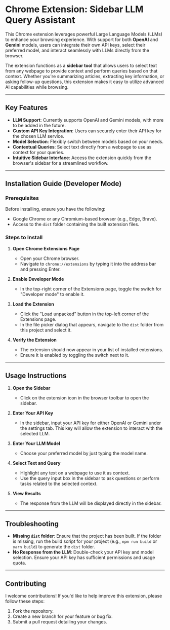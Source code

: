 # Chrome Extension: Sidebar LLM Query Assistant

This Chrome extension leverages powerful Large Language Models (LLMs) to enhance your browsing experience. With support for both **OpenAI** and **Gemini** models, users can integrate their own API keys, select their preferred model, and interact seamlessly with LLMs directly from the browser.

The extension functions as a **sidebar tool** that allows users to select text from any webpage to provide context and perform queries based on that context. Whether you're summarizing articles, extracting key information, or asking follow-up questions, this extension makes it easy to utilize advanced AI capabilities while browsing.

---

## Key Features

- **LLM Support**: Currently supports OpenAI and Gemini models, with more to be added in the future.
- **Custom API Key Integration**: Users can securely enter their API key for the chosen LLM service.
- **Model Selection**: Flexibly switch between models based on your needs.
- **Contextual Queries**: Select text directly from a webpage to use as context for your queries.
- **Intuitive Sidebar Interface**: Access the extension quickly from the browser's sidebar for a streamlined workflow.

---

## Installation Guide (Developer Mode)

### Prerequisites

Before installing, ensure you have the following:
- Google Chrome or any Chromium-based browser (e.g., Edge, Brave).
- Access to the `dist` folder containing the built extension files.

### Steps to Install

1. **Open Chrome Extensions Page**
   - Open your Chrome browser.
   - Navigate to `chrome://extensions` by typing it into the address bar and pressing Enter.

2. **Enable Developer Mode**
   - In the top-right corner of the Extensions page, toggle the switch for "Developer mode" to enable it.

3. **Load the Extension**
   - Click the "Load unpacked" button in the top-left corner of the Extensions page.
   - In the file picker dialog that appears, navigate to the `dist` folder from this project and select it.

4. **Verify the Extension**
   - The extension should now appear in your list of installed extensions.
   - Ensure it is enabled by toggling the switch next to it.

---

## Usage Instructions

1. **Open the Sidebar**
   - Click on the extension icon in the browser toolbar to open the sidebar.

2. **Enter Your API Key**
   - In the sidebar, input your API key for either OpenAI or Gemini under the settings tab. This key will allow the extension to interact with the selected LLM.

3. **Enter Your LLM Model**
   - Choose your preferred model by just typing the model name.

4. **Select Text and Query**
   - Highlight any text on a webpage to use it as context.
   - Use the query input box in the sidebar to ask questions or perform tasks related to the selected context.

5. **View Results**
   - The response from the LLM will be displayed directly in the sidebar.

---

## Troubleshooting

- **Missing `dist` folder**: Ensure that the project has been built. If the folder is missing, run the build script for your project (e.g., `npm run build` or `yarn build`) to generate the `dist` folder.
- **No Response from the LLM**: Double-check your API key and model selection. Ensure your API key has sufficient permissions and usage quota.

---

## Contributing
I welcome contributions! If you'd like to help improve this extension, please follow these steps:

1. Fork the repository.
2. Create a new branch for your feature or bug fix.
3. Submit a pull request detailing your changes.

